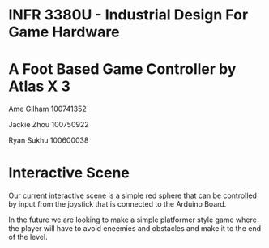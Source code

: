 # INFR 3380U - Industrial Design For Game Hardware

# A Foot Based Game Controller by Atlas X 3

Ame Gilham 100741352

Jackie Zhou 100750922

Ryan Sukhu 100600038

# Interactive Scene

Our current interactive scene is a simple red sphere that can be controlled by input from the joystick that is connected to the Arduino Board.

In the future we are looking to make a simple platformer style game where the player will have to avoid eneemies and obstacles and make it to the end of the level.  
